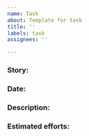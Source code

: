 ```yaml
---
name: Task
about: Template for task
title: ''
labels: task
assignees: ''

---
```


### Story: 

### Date:

### Description:

### Estimated efforts:
